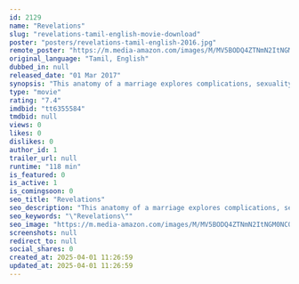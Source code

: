 ```yaml
---
id: 2129
name: "Revelations"
slug: "revelations-tamil-english-movie-download"
poster: "posters/revelations-tamil-english-2016.jpg"
remote_poster: "https://m.media-amazon.com/images/M/MV5BODQ4ZTNmN2ItNGM0NC00N2E2LTgyMmUtOGNiOTZkNjE1YTRjXkEyXkFqcGc@._V1_SX300.jpg"
original_language: "Tamil, English"
dubbed_in: null
released_date: "01 Mar 2017"
synopsis: "This anatomy of a marriage explores complications, sexuality, and guilt."
type: "movie"
rating: "7.4"
imdbid: "tt6355584"
tmdbid: null
views: 0
likes: 0
dislikes: 0
author_id: 1
trailer_url: null
runtime: "118 min"
is_featured: 0
is_active: 1
is_comingsoon: 0
seo_title: "Revelations"
seo_description: "This anatomy of a marriage explores complications, sexuality, and guilt."
seo_keywords: "\"Revelations\""
seo_image: "https://m.media-amazon.com/images/M/MV5BODQ4ZTNmN2ItNGM0NC00N2E2LTgyMmUtOGNiOTZkNjE1YTRjXkEyXkFqcGc@._V1_SX300.jpg"
screenshots: null
redirect_to: null
social_shares: 0
created_at: 2025-04-01 11:26:59
updated_at: 2025-04-01 11:26:59
---
```


